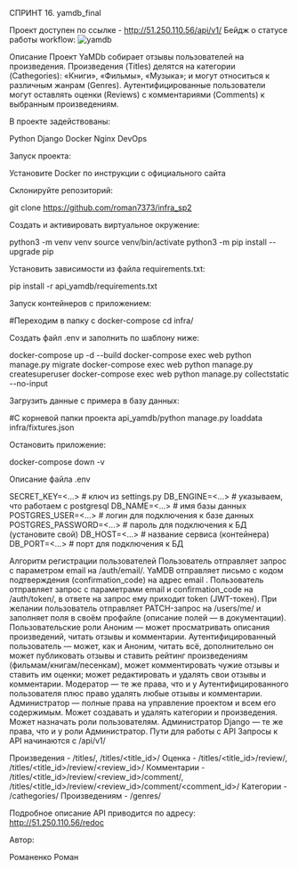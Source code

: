 СПРИНТ 16. yamdb_final

Проект доступен по ссылке - http://51.250.110.56/api/v1/
Бейдж о статусе работы workflow: ![yamdb](https://github.com/roman7373/yamdb_final/workflows/yamdb_workflow/badge.svg)

Описание
Проект YaMDb собирает отзывы пользователей на произведения. Произведения (Titles) делятся на категории (Cathegories): «Книги», «Фильмы», «Музыка»; и могут относиться к различным жанрам (Genres). Аутентифицированные пользователи могут оставлять оценки (Reviews) с комментариями (Comments) к выбранным произведениям.

В проекте задействованы:

Python
Django
Docker
Nginx
DevOps

Запуск проекта:

Установите Docker по инструкции с официального сайта

Склонируйте репозиторий:

git clone https://github.com/roman7373/infra_sp2

Cоздать и активировать виртуальное окружение:

python3 -m venv venv source venv/bin/activate python3 -m pip install --upgrade pip

Установить зависимости из файла requirements.txt:

pip install -r api_yamdb/requirements.txt

Запуск контейнеров с приложением:

#Переходим в папку с docker-compose cd infra/

Создать файл .env и заполнить по шаблону ниже:

docker-compose up -d --build docker-compose exec web python manage.py migrate docker-compose exec web python manage.py createsuperuser docker-compose exec web python manage.py collectstatic --no-input

Загрузить данные с примера в базу данных:

#С корневой папки проекта api_yamdb/python manage.py loaddata infra/fixtures.json

Остановить приложение:

docker-compose down -v

Описание файла .env

SECRET_KEY=<...> # ключ из settings.py DB_ENGINE=<...> # указываем, что работаем с postgresql DB_NAME=<...> # имя базы данных POSTGRES_USER=<...> # логин для подключения к базе данных POSTGRES_PASSWORD=<...> # пароль для подключения к БД (установите свой) DB_HOST=<...> # название сервиса (контейнера) DB_PORT=<...> # порт для подключения к БД

Алгоритм регистрации пользователей
Пользователь отправляет запрос с параметром email на /auth/email/.
YaMDB отправляет письмо с кодом подтверждения (confirmation_code) на адрес email .
Пользователь отправляет запрос с параметрами email и confirmation_code на /auth/token/, в ответе на запрос ему приходит token (JWT-токен).
При желании пользователь отправляет PATCH-запрос на /users/me/ и заполняет поля в своём профайле (описание полей — в документации).
Пользовательские роли
Аноним — может просматривать описания произведений, читать отзывы и комментарии.
Аутентифицированный пользователь — может, как и Аноним, читать всё, дополнительно он может публиковать отзывы и ставить рейтинг произведениям (фильмам/книгам/песенкам), может комментировать чужие отзывы и ставить им оценки; может редактировать и удалять свои отзывы и комментарии.
Модератор — те же права, что и у Аутентифицированного пользователя плюс право удалять любые отзывы и комментарии.
Администратор — полные права на управление проектом и всем его содержимым. Может создавать и удалять категории и произведения. Может назначать роли пользователям.
Администратор Django — те же права, что и у роли Администратор.
Пути для работы с API
Запросы к API начинаются с /api/v1/

Произведения - /titles/, /titles/<title_id>/ Оценка - /titles/<title_id>/review/, /titles/<title_id>/review/<review_id>/ Комментарии - /titles/<title_id>/review/<review_id>/comment/, /titles/<title_id>/review/<review_id>/comment/<comment_id>/ Категории - /cathegories/ Произведениям - /genres/

Подробное описание API приводится по адресу: http://51.250.110.56/redoc


Автор:

Романенко Роман